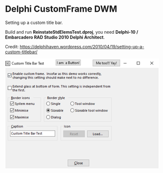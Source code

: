 # Delphi CustomFrame DWM
Setting up a custom title bar.

Build and run **ReinstateStdElemsTest.dproj**, you need **Delphi-10 / Embarcadero RAD Studio 2010 Delphi Architect**.

Credit: https://delphihaven.wordpress.com/2010/04/19/setting-up-a-custom-titlebar/

![screenshot](./screenshot.png)

